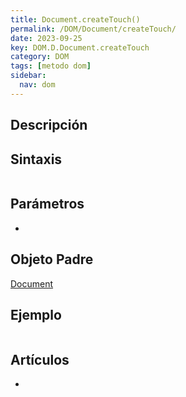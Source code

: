 ```yaml
---
title: Document.createTouch()
permalink: /DOM/Document/createTouch/
date: 2023-09-25
key: DOM.D.Document.createTouch
category: DOM
tags: [metodo dom]
sidebar:
  nav: dom
---
```


## Descripción


## Sintaxis


```javascript

```


## Parámetros

- 

## Objeto Padre


[Document](https://www.w3api.com/DOM/Document/)


## Ejemplo


```javascript

```


## Artículos

- 
